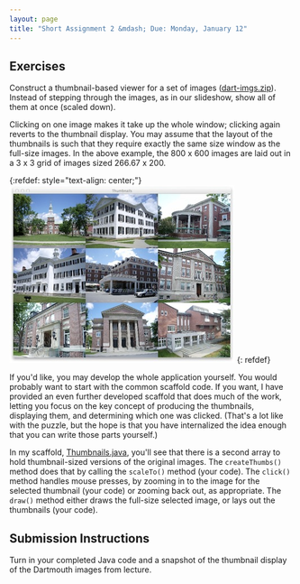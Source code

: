 ```yaml
---
layout: page
title: "Short Assignment 2 &mdash; Due: Monday, January 12"
---
```


## Exercises ##

Construct a thumbnail-based viewer for a set of images ([dart-imgs.zip](resources/dart.zip)). Instead of stepping
through the images, as in our slideshow, show all of them at once (scaled down).

Clicking on one image makes it take up the whole window; clicking again reverts
to the thumbnail display. You may assume that the layout of the thumbnails is
such that they require exactly the same size window as the full-size images. In
the above example, the 800 x 600 images are laid out in a 3 x 3 grid of images sized
266.67 x 200.

{:refdef: style="text-align: center;"}
![](resources/thumbs.jpg)
{: refdef}

If you'd like, you may develop the whole application yourself. You would probably
want to start with the common scaffold code. If you want, I have provided an even
further developed scaffold that does much of the work, letting you focus on the
key concept of producing the thumbnails, displaying them, and determining which
one was clicked. (That's a lot like with the puzzle, but the hope is that you
have internalized the idea enough that you can write those parts yourself.)

In my scaffold, [Thumbnails.java](resources/Thumbnails.java), you'll see that there
is a second array to hold thumbnail-sized versions of the original images. The
`createThumbs()` method does that by calling the `scaleTo()` method (your code).
The `click()` method handles mouse presses, by zooming in to the image for the
selected thumbnail (your code) or zooming back out, as appropriate. The `draw()`
method either draws the full-size selected image, or lays out the thumbnails (your code).

## Submission Instructions ##

Turn in your completed Java code and a snapshot of the thumbnail display of the
Dartmouth images from lecture.
